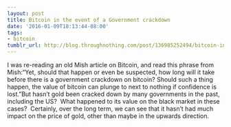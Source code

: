 ```yaml
---
layout: post
title: Bitcoin in the event of a Government crackdown
date: '2016-01-09T18:13:44-08:00'
tags:
- bitcoin
tumblr_url: http://blog.throughnothing.com/post/136985252494/bitcoin-in-the-event-of-a-government-crackdown
---
```

I was re-reading an old Mish article on Bitcoin, and read this phrase from Mish:“Yet, should that happen or even be suspected, how long will it take before there is a government crackdown on bitcoin? Should such a thing happen, the value of bitcoin can plunge to next to nothing if confidence is lost.”But hasn’t gold been cracked down by many governments in the past, including the US?  What happened to its value on the black market in these cases?  Certainly, over the long term, we can see that it hasn’t had much impact on the price of gold, other than maybe in the upwards direction.
